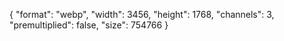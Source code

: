 {
  "format": "webp",
  "width": 3456,
  "height": 1768,
  "channels": 3,
  "premultiplied": false,
  "size": 754766
}